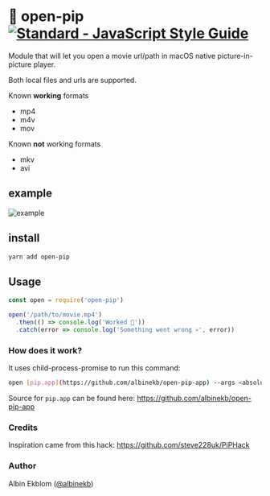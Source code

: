 # 🎥 open-pip [![Standard - JavaScript Style Guide](https://img.shields.io/badge/code_style-standard-brightgreen.svg)](https://standardjs.com)


Module that will let you open a movie url/path in macOS native picture-in-picture player.

Both local files and urls are supported.

Known **working** formats
  - mp4
  - m4v
  - mov

Known **not** working formats
  - mkv
  - avi

## example

![example](https://cloud.githubusercontent.com/assets/5027156/24427478/535eabd6-140b-11e7-9115-951e90ccf278.gif)

## install

```sh
yarn add open-pip
```

## Usage

```js
const open = require('open-pip')

open('/path/to/movie.mp4')
  .then(() => console.log('Worked 🎉'))
  .catch(error => console.log('Something went wrong 💀', error))
```

### How does it work?

It uses child-process-promise to run this command:
```sh
open [pip.app](https://github.com/albinekb/open-pip-app) --args <absolute-path-to-file>
```

Source for `pip.app` can be found here: https://github.com/albinekb/open-pip-app
### Credits

Inspiration came from this hack: https://github.com/steve228uk/PiPHack

### Author

Albin Ekblom ([@albinekb](https://github.com/albinekb))
